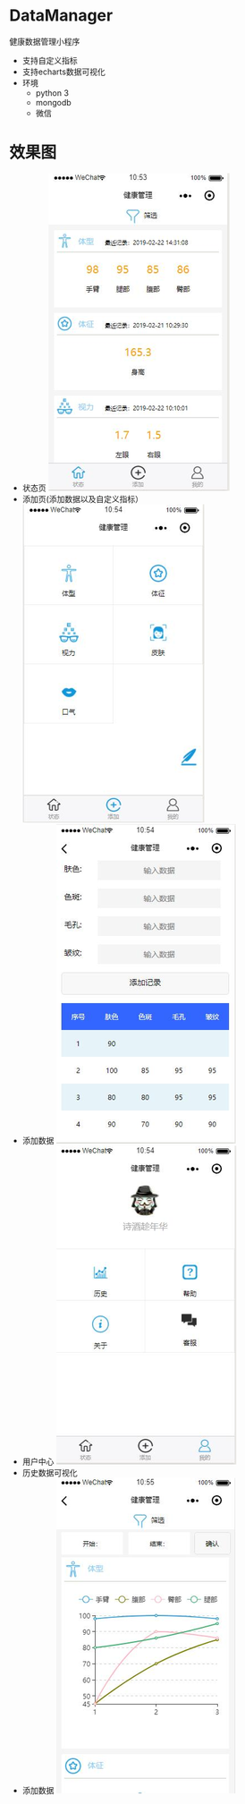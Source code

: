# DataManager
健康数据管理小程序
- 支持自定义指标
- 支持echarts数据可视化
- 环境
  - python 3
  - mongodb
  - 微信
 
 # 效果图
 - 状态页
![状态页，最新状态](/imgs/1.jpg)
- 添加页(添加数据以及自定义指标）
![](/imgs/2.jpg)
- 添加数据
![](/imgs/4.jpg)
- 用户中心
![](/imgs/3.jpg)
- 历史数据可视化
- 添加数据
![](/imgs/5.jpg)
